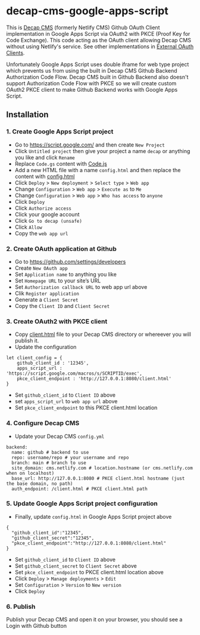 # decap-cms-google-apps-script
This is [Decap CMS](https://decapcms.org/) (formerly Netlify CMS) Github OAuth Client implementation in Google Apps Script via OAuth2 with PKCE (Proof Key for Code Exchange). This code acting as the OAuth client allowing Decap CMS without using Netlify's service. See other implementations in [External OAuth Clients](https://decapcms.org/docs/external-oauth-clients/).

Unfortunately Google Apps Script uses double iframe for web type project which prevents us from using the built in Decap CMS Github Backend Authorization Code Flow. Decap CMS built in Github Backend also doesn't support Authorization Code Flow with PKCE so we will create custom OAuth2 PKCE client to make Github Backend works with Google Apps Script.

## Installation

### 1. Create Google Apps Script project

- Go to https://script.google.com/ and then create `New Project`
- Click `Untitled project` then give your project a name `decap` or anything you like and click `Rename` 
- Replace `Code.gs` content with [Code.js](https://github.com/nuzulul/decap-cms-google-apps-script/blob/main/src/server/Code.js)
- Add a new HTML file with a name `config.html` and then replace the content with [config.html](https://github.com/nuzulul/decap-cms-google-apps-script/blob/main/src/server/config.html)
- Click `Deploy` > `New deployment` > `Select type` > `Web app`
- Change `Configuration` > `Web app` > `Execute as` to `Me`
- Change `Configuration` > `Web app` > `Who has access` to `anyone`
- Click `Deploy`
- Click `Authorize access`
- Click your google account
- Click `Go to decap (unsafe)`
- Click `Allow`
- Copy the `web app url`

### 2. Create OAuth application at Github

- Go to https://github.com/settings/developers
- Create `New OAuth app`
- Set `Application name` to anything you like
- Set `Homepage URL` to your site’s URL
- Set `Authorization callback URL` to web app url above
- Clik `Register application`
- Generate a `Client Secret`
- Copy the `Client ID` and `Client Secret`

### 3. Create OAuth2 with PKCE client

- Copy [client.html](https://github.com/nuzulul/decap-cms-google-apps-script/blob/main/src/client/client.html) file to your Decap CMS directory or whereever you will publish it.
- Update the configuration
```
let client_config = {
    github_client_id : '12345',
    apps_script_url : 'https://script.google.com/macros/s/SCRIPTID/exec',
    pkce_client_endpoint : 'http://127.0.0.1:8080/client.html'
}  
```
- Set `github_client_id` to `Client ID` above
- set `apps_script_url` to `web app url` above
- Set `pkce_client_endpoint` to this PKCE client.html location

### 4. Configure Decap CMS

- Update your Decap CMS `config.yml`
```
backend:
  name: github # backend to use
  repo: username/repo # your username and repo
  branch: main # branch to use
  site_domain: cms.netlify.com # location.hostname (or cms.netlify.com when on localhost)
  base_url: http://127.0.0.1:8080 # PKCE client.html hostname (just the base domain, no path)
  auth_endpoint: /client.html # PKCE client.html path
```

### 5. Update Google Apps Script project configuration

- Finally, update `config.html` in Google Apps Script project above
```
{
  "github_client_id":"12345",
  "github_client_secret":"12345",
  "pkce_client_endpoint":"http://127.0.0.1:8080/client.html"
}
```
- Set `github_client_id` to `Client ID` above
- Set `github_client_secret` to `Client Secret` above
- Set `pkce_client_endpoint` to PKCE client.html location above
- Click `Deploy` > `Manage deployments` > `Edit`
- Set `Configuration` > `Version` to `New version`
- Click `Deploy`

### 6. Publish

Publish your Decap CMS and open it on your browser, you should see a Login with Github button